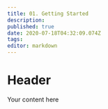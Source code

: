 ```yaml
---
title: 01. Getting Started
description: 
published: true
date: 2020-07-18T04:32:09.074Z
tags: 
editor: markdown
---
```


# Header
Your content here